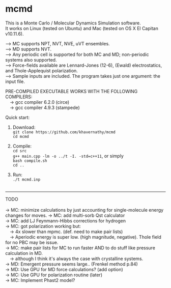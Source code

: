 # mcmd
This is a Monte Carlo / Molecular Dynamics Simulation software.<br />
It works on Linux (tested on Ubuntu) and Mac (tested on OS X El Capitan v10.11.6).<br />

--> MC supports NPT, NVT, NVE, uVT ensembles.  <br />
--> MD supports NVT.  <br />
--> Any periodic cell is supported for both MC and MD; non-periodic systems also supported.<br />
--> Force-fields available are Lennard-Jones (12-6), (Ewald) electrostatics, and Thole-Applequist polarization.<br />
--> Sample inputs are included. The program takes just one argument: the input file.<br />

PRE-COMPILED EXECUTABLE WORKS WITH THE FOLLOWING COMPILERS:  <br />
&emsp;-> gcc compiler 6.2.0 (circe)  <br />
&emsp;-> gcc compiler 4.9.3 (stampede)  <br />

Quick start:<br />
1) Download: <br />
`git clone https://github.com/khavernathy/mcmd` <br />
`cd mcmd` <br />

2) Compile: <br />
`cd src` <br />
`g++ main.cpp -lm -o ../t -I. -std=c++11`, or simply  <br />
`bash compile.sh` <br />
`cd ..` <br />

3) Run: <br />
`./t mcmd.inp`<br /><br />  
  
<hr />
  
TODO<br /><br />
-> MC: minimize calculations by just accounting for single-molecule energy changes for moves.
-> MC: add multi-sorb Qst calculator<br />
-> MC: add LJ Feynmann-Hibbs corrections for hydrogen<br />
-> MC: got polarization working but:<br />
&emsp;-> 4x slower than mpmc. (def. need to make pair lists)<br />
&emsp;-> Aperiodic energy is super low. (high magnitude, negative). Thole field for no PBC may be issue.<br />
-> MC: make pair lists for MC to run faster AND to do stuff like pressure calculation in MD. <br />
&emsp;-> although I think it's always the case with crystalline systems.<br />
-> MD: Emergent pressure seems large.. (Frenkel method p.84)<br />
-> MD: Use GPU for MD force calculations? (add option)<br />
-> MC: Use GPU for polarization routine (later)<br />
-> MC: Implement Phast2 model?<br />
